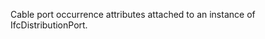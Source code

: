 Cable port occurrence attributes attached to an instance of IfcDistributionPort.

<!-- end of short definition -->

